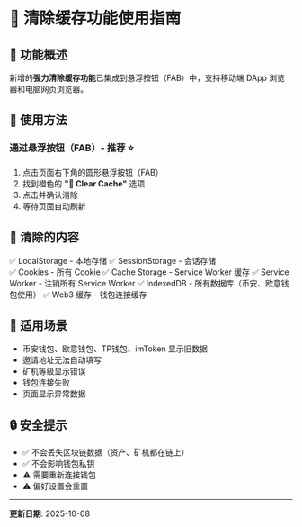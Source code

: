 # 🔄 清除缓存功能使用指南

## 📱 功能概述

新增的**强力清除缓存功能**已集成到悬浮按钮（FAB）中，支持移动端 DApp 浏览器和电脑网页浏览器。

## 🚀 使用方法

### 通过悬浮按钮（FAB）- 推荐 ⭐

1. 点击页面右下角的圆形悬浮按钮（FAB）
2. 找到橙色的 **"🔄 Clear Cache"** 选项
3. 点击并确认清除
4. 等待页面自动刷新

## 🧹 清除的内容

✅ LocalStorage - 本地存储
✅ SessionStorage - 会话存储  
✅ Cookies - 所有 Cookie
✅ Cache Storage - Service Worker 缓存
✅ Service Worker - 注销所有 Service Worker
✅ IndexedDB - 所有数据库（币安、欧意钱包使用）
✅ Web3 缓存 - 钱包连接缓存

## 🎯 适用场景

- 币安钱包、欧意钱包、TP钱包、imToken 显示旧数据
- 邀请地址无法自动填写
- 矿机等级显示错误
- 钱包连接失败
- 页面显示异常数据

## 🔒 安全提示

- ✅ 不会丢失区块链数据（资产、矿机都在链上）
- ✅ 不会影响钱包私钥
- ⚠️ 需要重新连接钱包
- ⚠️ 偏好设置会重置

---

**更新日期**: 2025-10-08
